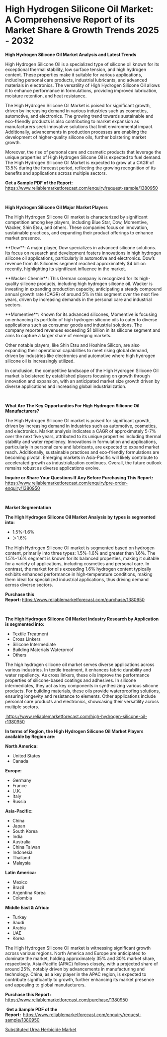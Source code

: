 <p><h1>High Hydrogen Silicone Oil Market: A Comprehensive Report of its Market Share & Growth Trends 2025 - 2032</h1></p><p><strong>High Hydrogen Silicone Oil Market Analysis and Latest Trends</strong></p>
<p><p>High Hydrogen Silicone Oil is a specialized type of silicone oil known for its exceptional thermal stability, low surface tension, and high hydrogen content. These properties make it suitable for various applications, including personal care products, industrial lubricants, and advanced materials in electronics. The versatility of High Hydrogen Silicone Oil allows it to enhance performance in formulations, providing improved lubrication, moisture retention, and heat resistance. </p><p>The High Hydrogen Silicone Oil Market is poised for significant growth, driven by increasing demand in various industries such as cosmetics, automotive, and electronics. The growing trend towards sustainable and eco-friendly products is also contributing to market expansion as manufacturers seek innovative solutions that limit environmental impact. Additionally, advancements in production processes are enabling the development of higher-quality silicone oils, further bolstering market growth.</p><p>Moreover, the rise of personal care and cosmetic products that leverage the unique properties of High Hydrogen Silicone Oil is expected to fuel demand. The High Hydrogen Silicone Oil Market is expected to grow at a CAGR of 13.5% during the forecast period, reflecting the growing recognition of its benefits and applications across multiple sectors.</p></p>
<p><strong>Get a Sample PDF of the Report:&nbsp;</strong> <a href="https://www.reliablemarketforecast.com/enquiry/request-sample/1380950?utm_campaign=2190&utm_medium=2&utm_source=Github&utm_content=ia&utm_term=01022025&utm_id=high-hydrogen-silicone-oil">https://www.reliablemarketforecast.com/enquiry/request-sample/1380950</a></p>
<p>&nbsp;</p>
<p><strong>High Hydrogen Silicone Oil Major Market Players</strong></p>
<p><p>The High Hydrogen Silicone Oil market is characterized by significant competition among key players, including Blue Star, Dow, Momentive, Wacker, Shin Etsu, and others. These companies focus on innovation, sustainable practices, and expanding their product offerings to enhance market presence.</p><p>**Dow**: A major player, Dow specializes in advanced silicone solutions. Its focus on research and development fosters innovations in high hydrogen silicone oil applications, particularly in automotive and electronics. Dow’s revenue from its Silicones segment reached approximately $4 billion recently, highlighting its significant influence in the market.</p><p>**Wacker Chemie**: This German company is recognized for its high-quality silicone products, including high hydrogen silicone oil. Wacker is investing in expanding production capacity, anticipating a steady compound annual growth rate (CAGR) of around 5% in this segment over the next five years, driven by increasing demands in the personal care and industrial sectors.</p><p>**Momentive**: Known for its advanced silicones, Momentive is focusing on enhancing its portfolio of high hydrogen silicone oils to cater to diverse applications such as consumer goods and industrial solutions. The company reported revenues exceeding $1 billion in its silicone segment and aims to capture a larger share of emerging markets.</p><p>Other notable players, like Shin Etsu and Hoshine Silicon, are also expanding their operational capabilities to meet rising global demand, driven by industries like electronics and automotive where high hydrogen silicone oil is increasingly utilized.</p><p>In conclusion, the competitive landscape of the High Hydrogen Silicone Oil market is bolstered by established players focusing on growth through innovation and expansion, with an anticipated market size growth driven by diverse applications and increasing global industrialization.</p></p>
<p>&nbsp;</p>
<p><strong>What Are The Key Opportunities For High Hydrogen Silicone Oil Manufacturers?</strong></p>
<p><p>The High Hydrogen Silicone Oil market is poised for significant growth, driven by increasing demand in industries such as automotive, cosmetics, and electronics. Market analysis indicates a CAGR of approximately 5-7% over the next five years, attributed to its unique properties including thermal stability and water repellency. Innovations in formulation and applications, particularly in personal care and lubricants, are expected to expand market reach. Additionally, sustainable practices and eco-friendly formulations are becoming pivotal. Emerging markets in Asia-Pacific will likely contribute to accelerated growth as industrialization continues. Overall, the future outlook remains robust as diverse applications evolve.</p></p>
<p><strong>Inquire or Share Your Questions If Any Before Purchasing This Report:</strong> <a href="https://www.reliablemarketforecast.com/enquiry/pre-order-enquiry/1380950?utm_campaign=2190&utm_medium=2&utm_source=Github&utm_content=ia&utm_term=01022025&utm_id=high-hydrogen-silicone-oil">https://www.reliablemarketforecast.com/enquiry/pre-order-enquiry/1380950</a></p>
<p>&nbsp;</p>
<p><strong>Market Segmentation</strong></p>
<p><strong>The High Hydrogen Silicone Oil Market Analysis by types is segmented into:</strong></p>
<p><ul><li>1.5%-1.6%</li><li>＞1.6%</li></ul></p>
<p><p>The High Hydrogen Silicone Oil market is segmented based on hydrogen content, primarily into three types: 1.5%-1.6% and greater than 1.6%. The 1.5%-1.6% segment is known for its balanced properties, making it suitable for a variety of applications, including cosmetics and personal care. In contrast, the market for oils exceeding 1.6% hydrogen content typically exhibits enhanced performance in high-temperature conditions, making them ideal for specialized industrial applications, thus driving demand across diverse sectors.</p></p>
<p><strong>Purchase this Report:&nbsp;</strong><a href="https://www.reliablemarketforecast.com/purchase/1380950?utm_campaign=2190&utm_medium=2&utm_source=Github&utm_content=ia&utm_term=01022025&utm_id=high-hydrogen-silicone-oil">https://www.reliablemarketforecast.com/purchase/1380950</a></p>
<p>&nbsp;</p>
<p><strong>The High Hydrogen Silicone Oil Market Industry Research by Application is segmented into:</strong></p>
<p><ul><li>Textile Treatment</li><li>Cross Linkers</li><li>Silicone Intermediate</li><li>Building Materials Waterproof</li><li>Others</li></ul></p>
<p><p>The high hydrogen silicone oil market serves diverse applications across various industries. In textile treatment, it enhances fabric durability and water repellency. As cross linkers, these oils improve the performance properties of silicone-based coatings and adhesives. In silicone intermediates, they act as key components in synthesizing various silicone products. For building materials, these oils provide waterproofing solutions, ensuring longevity and resistance to elements. Other applications include personal care products and electronics, showcasing their versatility across multiple sectors.</p></p>
<p><a href="https://www.reliablemarketforecast.com/high-hydrogen-silicone-oil-r1380950?utm_campaign=2190&utm_medium=2&utm_source=Github&utm_content=ia&utm_term=01022025&utm_id=high-hydrogen-silicone-oil">&nbsp;https://www.reliablemarketforecast.com/high-hydrogen-silicone-oil-r1380950</a></p>
<p><strong>In terms of Region, the High Hydrogen Silicone Oil Market Players available by Region are:</strong></p>
<p>
    <p> <strong> North America: </strong>
        <ul>
            <li>United States</li>
            <li>Canada</li>
        </ul>
        </p> 
    <p> <strong> Europe: </strong>
        <ul>
            <li>Germany</li>
            <li>France</li>
            <li>U.K.</li>
            <li>Italy</li>
            <li>Russia</li>
        </ul>
        </p> 
    <p> <strong> Asia-Pacific: </strong>
        <ul>
            <li>China</li>
            <li>Japan</li>
            <li>South Korea</li>
            <li>India</li>
            <li>Australia</li>
            <li>China Taiwan</li>
            <li>Indonesia</li>
            <li>Thailand</li>
            <li>Malaysia</li>
        </ul>
        </p> 
    <p> <strong> Latin America: </strong>
        <ul>
            <li>Mexico</li>
            <li>Brazil</li>
            <li>Argentina Korea</li>
            <li>Colombia</li>
        </ul>
        </p> 
    <p> <strong> Middle East & Africa: </strong>
        <ul>
            <li>Turkey</li>
            <li>Saudi</li>
            <li>Arabia</li>
            <li>UAE</li>
            <li>Korea</li>
        </ul>
    </p>
    </p>
<p><p>The High Hydrogen Silicone Oil market is witnessing significant growth across various regions. North America and Europe are anticipated to dominate the market, holding approximately 35% and 30% market share, respectively. Asia-Pacific (APAC) follows closely, with a projected share of around 25%, notably driven by advancements in manufacturing and technology. China, as a key player in the APAC region, is expected to contribute significantly to growth, further enhancing its market presence and appealing to global manufacturers.</p></p>
<p><strong>Purchase this Report: </strong><a href="https://www.reliablemarketforecast.com/purchase/1380950?utm_campaign=2190&utm_medium=2&utm_source=Github&utm_content=ia&utm_term=01022025&utm_id=high-hydrogen-silicone-oil">https://www.reliablemarketforecast.com/purchase/1380950</a></p>
<p>&nbsp;<strong>Get a Sample PDF of the Report:&nbsp;&nbsp;</strong><a href="https://www.reliablemarketforecast.com/enquiry/request-sample/1380950?utm_campaign=2190&utm_medium=2&utm_source=Github&utm_content=ia&utm_term=01022025&utm_id=high-hydrogen-silicone-oil">https://www.reliablemarketforecast.com/enquiry/request-sample/1380950</a></p>
<p><strong></strong></p>
<p><p><a href="https://github.com/AshrafKhan865/Market-Research-Report-List-1/blob/main/substituted-urea-herbicide-market.md?utm_campaign=2190&utm_medium=2&utm_source=Github&utm_content=ia&utm_term=01022025&utm_id=high-hydrogen-silicone-oil">Substituted Urea Herbicide Market</a></p></p>